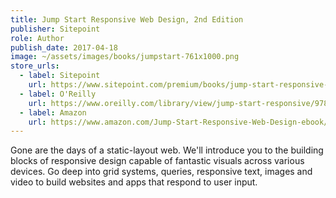 ```yaml
---
title: Jump Start Responsive Web Design, 2nd Edition
publisher: Sitepoint
role: Author
publish_date: 2017-04-18
image: ~/assets/images/books/jumpstart-761x1000.png
store_urls:
  - label: Sitepoint
    url: https://www.sitepoint.com/premium/books/jump-start-responsive-web-design-2nd-edition/
  - label: O'Reilly
    url: https://www.oreilly.com/library/view/jump-start-responsive/9781492020615/
  - label: Amazon
    url: https://www.amazon.com/Jump-Start-Responsive-Web-Design-ebook/dp/B0C155MZBR/ref=sr_1_1?keywords=jump+start+responsive+web+design&qid=1687179483&sr=8-1
---
```

Gone are the days of a static-layout web. We'll introduce you to the building blocks of responsive design capable of fantastic visuals across various devices. Go deep into grid systems, queries, responsive text, images and video to build websites and apps that respond to user input.
